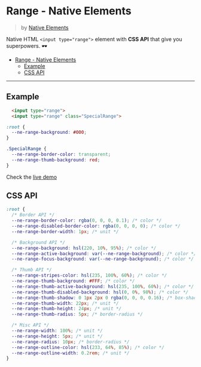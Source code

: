 # Range - Native Elements
> by [Native Elements](https://github.com/equinusocio/native-elements)

Native HTML `<input type="range">` element with **CSS API** that give you superpowers. 🕶

<!-- TOC -->

- [Range - Native Elements](#range---native-elements)
  - [Example](#example)
  - [CSS API](#css-api)

<!-- /TOC -->

---

## Example

```html
  <input type="range">
  <input type="range" class="SpecialRange">
```

```css
:root {
  --ne-range-background: #000;
}

.SpecialRange {
  --ne-range-border-color: transparent;
  --ne-range-thumb-background: red;
}
```

Check the [live demo](https://ne-range.stackblitz.io/)


## CSS API

```css
:root {
  /* Border API */
  --ne-range-border-color: rgba(0, 0, 0, 0.1); /* color */
  --ne-range-disabled-border-color: rgba(0, 0, 0, 0); /* color */
  --ne-range-border-width: 1px; /* unit */

  /* Background API */
  --ne-range-background: hsl(220, 10%, 95%); /* color */
  --ne-range-active-background: var(--ne-range-background); /* color */
  --ne-range-focus-background: var(--ne-range-background); /* color */

  /* Thumb API */
  --ne-range-stripes-color: hsl(235, 100%, 60%); /* color */
  --ne-range-thumb-background: #FFF; /* color */
  --ne-range-thumb-active-background: hsl(235, 100%, 60%); /* color */
  --ne-range-thumb-disabled-background: hsl(0, 0%, 98%); /* color */
  --ne-range-thumb-shadow: 0 1px 2px 0 rgba(0, 0, 0, 0.16); /* box-shadow */
  --ne-range-thumb-width: 22px; /* unit */
  --ne-range-thumb-height: 24px; /* unit */
  --ne-range-thumb-radius: 5px; /* border-radius */

  /* Misc API */
  --ne-range-width: 100%; /* unit */
  --ne-range-height: 5px; /* unit */
  --ne-range-radius: 10px; /* border-radius */
  --ne-range-outline-color: hsl(233, 64%, 85%); /* color */
  --ne-range-outline-width: 0.2rem; /* unit */
}
```
